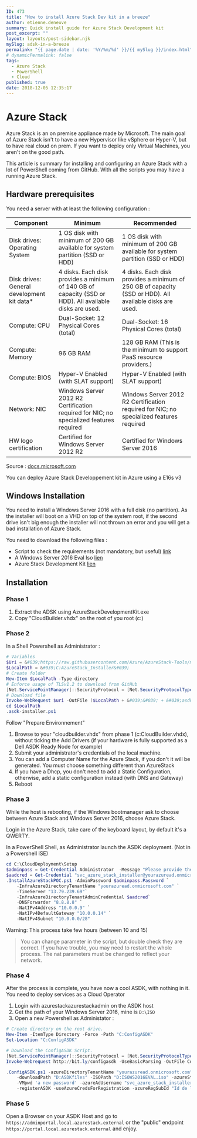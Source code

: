 ```yaml
---
ID: 473
title: "How to install Azure Stack Dev kit in a breeze"
author: etienne.deneuve
summary: Quick install guide for Azure Stack Development kit
post_excerpt: ""
layout: layouts/post-sidebar.njk
mySlug: adsk-in-a-breeze
permalink: "{{ page.date | date: '%Y/%m/%d' }}/{{ mySlug }}/index.html"
# dynamicPermalink: false
tags:
  - Azure Stack
  - PowerShell
  - Cloud
published: true
date: 2018-12-05 12:35:17
---
```


# Azure Stack

Azure Stack is an on premise appliance made by Microsoft. The main goal of Azure Stack isn't to have a new Hypervisor like vSphere or Hyper-V, but to have real cloud on prem. If you want to deploy only Virtual Machines, you aren't on the good path.

This article is summary for installing and configuring an Azure Stack with a lot of PowerShell coming from GitHub. With all the scripts you may have a running Azure Stack.

## Hardware prerequisites

You need a server with at least the following configuration :

| Component                                  | Minimum                                                                                                  | Recommended                                                                                             |
| ------------------------------------------ | -------------------------------------------------------------------------------------------------------- | ------------------------------------------------------------------------------------------------------- |
| Disk drives: Operating System              | 1 OS disk with minimum of 200 GB available for system partition (SSD or HDD)                             | 1 OS disk with minimum of 200 GB available for system partition (SSD or HDD)                            |
| Disk drives: General development kit data* | 4 disks.  Each disk provides a minimum of 140 GB of capacity (SSD or HDD). All available disks are used. | 4 disks. Each disk provides a minimum of 250 GB of capacity (SSD or HDD). All available disks are used. |
| Compute: CPU                               | Dual-Socket: 12 Physical Cores (total)                                                                   | Dual-Socket: 16 Physical Cores (total)                                                                  |
| Compute: Memory                            | 96 GB RAM                                                                                                | 128 GB RAM (This is the minimum to support PaaS resource providers.)                                    |
| Compute: BIOS                              | Hyper-V Enabled (with SLAT support)                                                                      | Hyper-V Enabled (with SLAT support)                                                                     |
| Network: NIC                               | Windows Server 2012 R2 Certification required for NIC; no specialized features required                  | Windows Server 2012 R2 Certification required for NIC; no specialized features required                 |
| HW logo certification                      | Certified for Windows Server 2012 R2                                                                     | Certified for Windows Server 2016                                                                       |

Source : [docs.microsoft.com](https://docs.microsoft.com/en-us/azure/azure-stack/asdk/asdk-deploy-considerations#hardware)

You can deploy Azure Stack Developpement kit in Azure using a E16s v3

## Windows Installation

You need to install a Windows Server 2016 with a full disk (no partition). As the installer will boot on a VHD on top of the system root, if the second drive isn't big enough the installer will not thrown an error and you will get a bad installation of Azure Stack.

You need to download the following files :

- Script to check the requirements (not mandatory, but useful) [link](https://gallery.technet.microsoft.com/Deployment-Checker-for-50e0f51b)
- A Windows Server 2016 Eval Iso [lien](https://www.microsoft.com/en-us/evalcenter/evaluate-windows-server-2016)
- Azure Stack Development Kit [lien](https://azure.microsoft.com/fr-fr/overview/azure-stack/development-kit/?v=try)

## Installation

### Phase 1

1. Extract the ADSK using AzureStackDevelopmentKit.exe
1. Copy "CloudBuilder.vhdx" on the root of you root (c:)

### Phase 2

In a Shell Powershell as Administrator :

``` powershell
# Variables
$Uri = &#039;https://raw.githubusercontent.com/Azure/AzureStack-Tools/master/Deployment/asdk-installer.ps1&#039;
$LocalPath = &#039;C:AzureStack_Installer&#039;
# Create folder
New-Item $LocalPath -Type directory
# Enforce usage of TLSv1.2 to download from GitHub
[Net.ServicePointManager]::SecurityProtocol = [Net.SecurityProtocolType]::Tls12
# Download file
Invoke-WebRequest $uri -OutFile ($LocalPath + &#039;&#039; + &#039;asdk-installer.ps1&#039;)
cd $LocalPath
.asdk-installer.ps1
```

Follow "Prepare Environnement"

1. Browse to your "cloudbuilder.vhdx" from phase 1 (c:CloudBuilder.vhdx), without ticking the Add Drivers (if your hardware is fully supported as a Dell ASDK Ready Node for example)
1. Submit your administrator's credentials of the local machine.
1. You can add a Computer Name for the Azure Stack, if you don't it will be generated. You must choose something different than AzureStack
1. If you have a Dhcp, you don't need to add a Static Configuration, otherwise, add a static configuration instead (with DNS and Gateway)
1. Reboot

### Phase 3

While the host is rebooting, if the Windows bootmanager ask to choose between Azure Stack and Windows Server 2016, choose Azure Stack.

Login in the Azure Stack, take care of the keyboard layout, by default it's a QWERTY.

In a PowerShell Shell, as Administrator launch the ASDK deployment. (Not in a Powershell ISE)

``` powershell
cd C:\CloudDeployment\Setup
$adminpass = Get-Credential Administrator  -Message "Please provide the password for Local Administrator"
$aadcred = Get-Credential "svc_azure_stack_installer@yourazuread.onmicrosoft.com" -Message "Please provide the password for Azure AD"
.InstallAzureStackPOC.ps1 -AdminPassword $adminpass.Password `
    -InfraAzureDirectoryTenantName "yourazuread.onmicrosoft.com" `
    -TimeServer "13.79.239.69"`
    -InfraAzureDirectoryTenantAdminCredential $aadcred`
    -DNSForwarder "8.8.8.8" `
    -NatIPv4Address "10.0.0.9" `
    -NatIPv4DefaultGateway "10.0.0.14" `
    -NatIPv4Subnet "10.0.0.0/28"
```

Warning: This process take few hours (between 10 and 15)

> You can change parameter in the script, but double check they are correct. If you have trouble, you may need to restart the whole process.
> The nat parameters must be changed to reflect your network.

### Phase 4

After the process is complete, you have now a cool ASDK, with nothing in it. You need to deploy services as a Cloud Operator

1. Login with azurestackazurestackadmin on the ASDK host
1. Get the path of your Windows Server 2016, mine is `D:\ISO`
1. Open a new Powershell as Administator :

``` powershell
# Create directory on the root drive.
New-Item -ItemType Directory -Force -Path "C:ConfigASDK"
Set-Location "C:ConfigASDK"

# Download the ConfigASDK Script.
[Net.ServicePointManager]::SecurityProtocol = [Net.SecurityProtocolType]::Tls12
Invoke-Webrequest http://bit.ly/configasdk -UseBasicParsing -OutFile ConfigASDK.ps1

.ConfigASDK.ps1 -azureDirectoryTenantName "yourazuread.onmicrosoft.com" -authenticationType AzureAD `
    -downloadPath "D:ASDKfiles" -ISOPath "D:ISOWS2016EVAL.iso" -azureStackAdminPwd 'Azure Stack Administrator password' `
    -VMpwd 'a new password' -azureAdUsername "svc_azure_stack_installer@yourazuread.onmicrosoft.com" -azureAdPwd 'Azure Ad password' `
    -registerASDK -useAzureCredsForRegistration -azureRegSubId "Id de la subscription Azure"
```

### Phase 5

Open a Browser on your ASDK Host and go to ``https://adminportal.local.azurestack.external`` or the "public" endpoint ``https://portal.local.azurestack.external`` and enjoy.